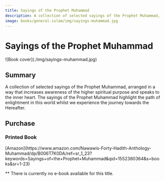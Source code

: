 ```yaml
---
title: Sayings of the Prophet Muhammad
description: A collection of selected sayings of the Prophet Muhammad, arranged in a way that increases awareness of the higher spiritual purpose and speaks to the inner heart. 
image: books/general-islam/img/sayings-muhammad.jpg
---
```


# Sayings of the Prophet Muhammad

<div markdown="1" class="cover-image">
![Book cover](./img/sayings-muhammad.jpg)
</div>

## Summary

A collection of selected sayings of the Prophet Muhammad, arranged in a way that increases awareness of the higher spiritual purpose and speaks to the inner heart. The sayings of the Prophet Muhammad highlight the path of enlightment in this world whilst we experience the journey towards the Hereafter.

## Purchase

### Printed Book

<div markdown="3" class="purchase-link">
[Amazon](https://www.amazon.com/Nawawis-Forty-Hadith-Anthology-Muhammad/dp/B006T7K0DA/ref=sr_1_23?keywords=Sayings+of+the+Prophet+Muhammad&qid=1552380364&s=books&sr=1-23)
</div>

** There is currently no e-book available for this title.
